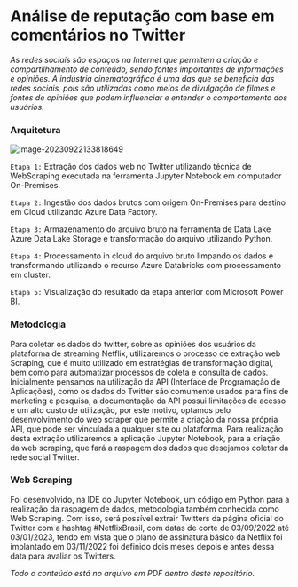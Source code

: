 # **Análise de reputação com base em comentários no Twitter**

*As redes sociais são espaços na Internet que permitem a criação e compartilhamento de conteúdo, sendo fontes importantes de informações e opiniões. A indústria cinematográfica é uma das que se beneficia das redes sociais, pois são utilizadas como meios de divulgação de filmes e fontes de opiniões que podem influenciar e entender o comportamento dos usuários.* 



### Arquitetura

![image-20230922133818649](C:\Users\Amanda\AppData\Roaming\Typora\typora-user-images\image-20230922133818649.png)

`Etapa 1:` Extração dos dados web no Twitter utilizando técnica de WebScraping executada na ferramenta Jupyter Notebook em computador On-Premises.

`Etapa 2:` Ingestão dos dados brutos com origem On-Premises para destino em Cloud utilizando Azure Data Factory.

`Etapa 3:` Armazenamento do arquivo bruto na ferramenta de Data Lake Azure Data Lake Storage e transformação do arquivo utilizando Python.

`Etapa 4:` Processamento in cloud do arquivo bruto limpando os dados e transformando utilizando o recurso Azure Databricks com processamento em cluster.

`Etapa 5:` Visualização do resultado da etapa anterior com Microsoft Power BI.



### Metodologia

Para coletar os dados do twitter, sobre as opiniões dos usuários da plataforma de streaming Netflix, utilizaremos o processo de extração web Scraping, que é muito utilizado em estratégias de transformação digital, bem como para automatizar processos de coleta e consulta de dados.
Inicialmente pensamos na utilização da API (Interface de Programação de Aplicações), como os dados do Twitter são comumente usados para fins de marketing e pesquisa, a documentação da API possui limitações de acesso e um alto custo de utilização, por este motivo, optamos pelo desenvolvimento do web scraper que permite a criação da nossa própria API, que pode ser vinculada a qualquer site ou plataforma.
Para realização desta extração utilizaremos a aplicação Jupyter Notebook, para a criação da web scraping, que fará a raspagem dos dados que desejamos coletar da rede social Twitter.



### Web Scraping

Foi desenvolvido, na IDE do Jupyter Notebook, um código em Python para a realização da raspagem de dados, metodologia também conhecida como Web Scraping. Com isso, será possível extrair Twitters da página oficial do Twitter com a hashtag #NetflixBrasil, com datas de corte de 03/09/2022 até 03/01/2023, tendo em vista que o plano de assinatura básico da Netflix foi implantado em 03/11/2022 foi definido dois meses depois e antes dessa data para avaliar os Twitters.



*Todo o conteúdo está no arquivo em PDF dentro deste repositório.*
